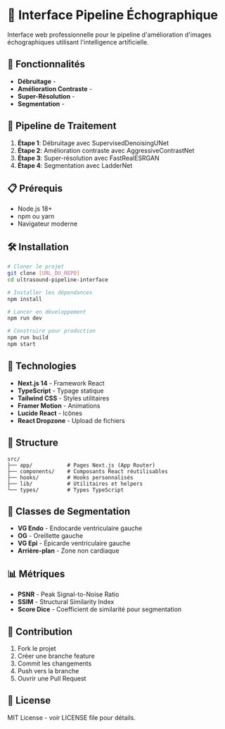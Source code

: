 # 🔬 Interface Pipeline Échographique

Interface web professionnelle pour le pipeline d'amélioration d'images échographiques utilisant l'intelligence artificielle.

## 🎯 Fonctionnalités

- **Débruitage** - 
- **Amélioration Contraste** - 
- **Super-Résolution** - 
- **Segmentation** - 

## 🚀 Pipeline de Traitement

1. **Étape 1**: Débruitage avec SupervisedDenoisingUNet
2. **Étape 2**: Amélioration contraste avec AggressiveContrastNet  
3. **Étape 3**: Super-résolution avec FastRealESRGAN
4. **Étape 4**: Segmentation avec LadderNet

## 📋 Prérequis

- Node.js 18+ 
- npm ou yarn
- Navigateur moderne

## 🛠️ Installation

```bash
# Cloner le projet
git clone [URL_DU_REPO]
cd ultrasound-pipeline-interface

# Installer les dépendances
npm install

# Lancer en développement
npm run dev

# Construire pour production
npm run build
npm start
```

## 🎨 Technologies

- **Next.js 14** - Framework React
- **TypeScript** - Typage statique
- **Tailwind CSS** - Styles utilitaires
- **Framer Motion** - Animations
- **Lucide React** - Icônes
- **React Dropzone** - Upload de fichiers

## 📁 Structure

```
src/
├── app/           # Pages Next.js (App Router)
├── components/    # Composants React réutilisables
├── hooks/         # Hooks personnalisés
├── lib/           # Utilitaires et helpers
└── types/         # Types TypeScript
```

## 🎯 Classes de Segmentation

- **VG Endo** - Endocarde ventriculaire gauche
- **OG** - Oreillette gauche  
- **VG Epi** - Épicarde ventriculaire gauche
- **Arrière-plan** - Zone non cardiaque

## 📊 Métriques

- **PSNR** - Peak Signal-to-Noise Ratio
- **SSIM** - Structural Similarity Index
- **Score Dice** - Coefficient de similarité pour segmentation

## 👥 Contribution

1. Fork le projet
2. Créer une branche feature
3. Commit les changements
4. Push vers la branche
5. Ouvrir une Pull Request

## 📄 License

MIT License - voir LICENSE file pour détails.
